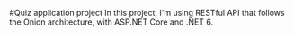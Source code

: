 #Quiz application project 
In this project, I'm using RESTful API that follows the Onion architecture, with ASP.NET Core and .NET 6.

